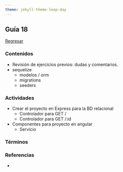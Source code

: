 ```yaml
---
theme: jekyll-theme-leap-day
---
```


## Guía 18

[Regresar](/DAWM-2022/)

### Contenidos

* Revisión de ejercicios previos: dudas y comentarios.
* sequelize
  + modelos / orm
  + migrations
  + seeders
	


### Actividades

* Crear el proyecto en Express para la BD relacional
  + Controlador para GET /
  + Controlador para GET /:id
* Componentes para proyecto en angular 
  + Servicio

### Términos


### Referencias

* 

